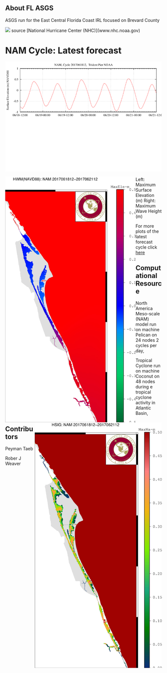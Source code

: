 ## About FL ASGS

ASGS run for the East Central Florida Coast IRL focused on Brevard County

<img src="http://www.nhc.noaa.gov/xgtwo/two_atl_2d0.png">
source [National Hurricane Center (NHC)](www.nhc.noaa.gov)


# NAM Cycle: Latest forecast

<p align="center">
  <img src="/W_Trident_Pier.png">
</p>

<img align="left" src="/plot20001.jpg" height="790">
<img align="right" src="/plot30001.jpg" height="790" >
Left: Maximum Surface Elevation (m)   Right: Maximum Wave Height (m)

For more plots of the latest forecast cycle click [here](/latest/latest_cycle.md)

## Computational Resource
North America Meso-scale (NAM) model run on machine Pelican on 24 nodes 2 cycles per day, 

Tropical Cyclone run on machine Coconut on 48 nodes during e tropical cyclone activity in Atlantic Basin,
## Contributors

Peyman Taeb 

Rober J Weaver
